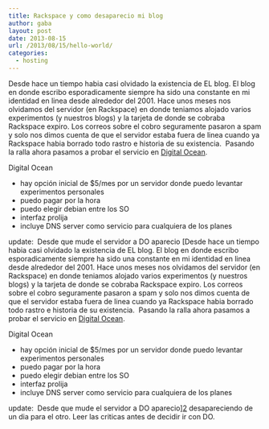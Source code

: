 ```yaml
---
title: Rackspace y como desaparecio mi blog
author: gaba
layout: post
date: 2013-08-15
url: /2013/08/15/hello-world/
categories:
  - hosting
---
```

Desde hace un tiempo habia casi olvidado la existencia de EL blog. El blog en donde escribo esporadicamente siempre ha sido una constante en mi identidad en linea desde alrededor del 2001. Hace unos meses nos olvidamos del servidor (en Rackspace) en donde teniamos alojado varios experimentos (y nuestros blogs) y la tarjeta de donde se cobraba Rackspace expiro. Los correos sobre el cobro seguramente pasaron a spam y solo nos dimos cuenta de que el servidor estaba fuera de linea cuando ya Rackspace habia borrado todo rastro e historia de su existencia.  Pasando la ralla ahora pasamos a probar el servicio en [Digital Ocean][1].

Digital Ocean

  * hay opción inicial de $5/mes por un servidor donde puedo levantar experimentos personales
  * puedo pagar por la hora
  * puedo elegir debian entre los SO
  * interfaz prolija
  * incluye DNS server como servicio para cualquiera de los planes

update:  Desde que mude el servidor a DO aparecio [Desde hace un tiempo habia casi olvidado la existencia de EL blog. El blog en donde escribo esporadicamente siempre ha sido una constante en mi identidad en linea desde alrededor del 2001. Hace unos meses nos olvidamos del servidor (en Rackspace) en donde teniamos alojado varios experimentos (y nuestros blogs) y la tarjeta de donde se cobraba Rackspace expiro. Los correos sobre el cobro seguramente pasaron a spam y solo nos dimos cuenta de que el servidor estaba fuera de linea cuando ya Rackspace habia borrado todo rastro e historia de su existencia.  Pasando la ralla ahora pasamos a probar el servicio en [Digital Ocean][1].

Digital Ocean

  * hay opción inicial de $5/mes por un servidor donde puedo levantar experimentos personales
  * puedo pagar por la hora
  * puedo elegir debian entre los SO
  * interfaz prolija
  * incluye DNS server como servicio para cualquiera de los planes

update:  Desde que mude el servidor a DO aparecio][2] desapareciendo de un dia para el otro. Leer las criticas antes de decidir ir con DO.

 [1]: https://www.digitalocean.com/?refcode=4dd41071d936
 [2]: http://serdardogruyol.com/?p=137
